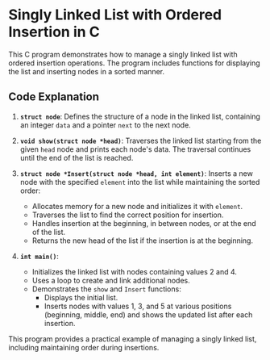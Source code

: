 # Singly Linked List with Ordered Insertion in C

This C program demonstrates how to manage a singly linked list with ordered insertion operations. The program includes functions for displaying the list and inserting nodes in a sorted manner.

## Code Explanation

1. **`struct node`**: Defines the structure of a node in the linked list, containing an integer `data` and a pointer `next` to the next node.

2. **`void show(struct node *head)`**: Traverses the linked list starting from the given `head` node and prints each node's data. The traversal continues until the end of the list is reached.

3. **`struct node *Insert(struct node *head, int element)`**: Inserts a new node with the specified `element` into the list while maintaining the sorted order:
   - Allocates memory for a new node and initializes it with `element`.
   - Traverses the list to find the correct position for insertion.
   - Handles insertion at the beginning, in between nodes, or at the end of the list.
   - Returns the new head of the list if the insertion is at the beginning.

4. **`int main()`**:
   - Initializes the linked list with nodes containing values 2 and 4.
   - Uses a loop to create and link additional nodes.
   - Demonstrates the `show` and `Insert` functions:
     - Displays the initial list.
     - Inserts nodes with values 1, 3, and 5 at various positions (beginning, middle, end) and shows the updated list after each insertion.

This program provides a practical example of managing a singly linked list, including maintaining order during insertions.
